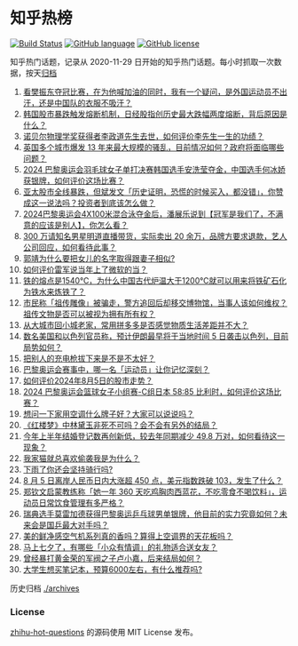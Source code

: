 # 知乎热榜
[![Build Status](https://github.com/ToWeLong/zhihu-hot-questions/workflows/CI/badge.svg)](https://github.com/ToWeLong/zhihu-hot-questions/actions)
[![GitHub language](https://img.shields.io/badge/language-golang-orange.svg)](https://golang.org/)
[![GitHub license](https://img.shields.io/github/license/ToWeLong/zhihu-hot-questions)](https://github.com/ToWeLong/zhihu-hot-questions/blob/main/LICENSE)

知乎热门话题，记录从 2020-11-29 日开始的知乎热门话题。每小时抓取一次数据，按天[归档](./archives)

<!-- BEGIN -->

1. [看樊振东夺冠比赛，在为他喊加油的同时，我有一个疑问，是外国运动员不出汗，还是中国队的衣服不吸汗？](https://www.zhihu.com/question/663449911)
1. [韩国股市暴跌触发熔断机制，日经股指创历史最大跌幅两度熔断，背后原因是什么？](https://www.zhihu.com/question/663484038)
1. [诺贝尔物理学奖获得者李政道先生去世，如何评价李先生一生的功绩？](https://www.zhihu.com/question/663505241)
1. [英国多个城市爆发 13 年来最大规模的骚乱，目前情况如何？政府将面临哪些问题？](https://www.zhihu.com/question/663484352)
1. [2024 巴黎奥运会羽毛球女子单打决赛韩国选手安洗莹夺金，中国选手何冰娇获银牌，如何评价这场比赛？](https://www.zhihu.com/question/663512555)
1. [亚太股市全线暴跌，但斌发文「历史证明，恐慌的时候买入，都没错」，你赞成这一说法吗？投资者到底该怎么做？](https://www.zhihu.com/question/663510966)
1. [2024巴黎奥运会4X100米混合泳夺金后，潘展乐说到【冠军是我们了，不满意的应该是别人】，你怎么看？](https://www.zhihu.com/question/663483965)
1. [300 万请知名男星明道直播带货，实际卖出 20 余万，品牌方要求退款，艺人公司回应，如何看待此事？](https://www.zhihu.com/question/663445397)
1. [郭靖为什么要把女儿的名字取得跟妻子相似?](https://www.zhihu.com/question/663010778)
1. [如何评价雷军说当年上了微软的当？](https://www.zhihu.com/question/662041060)
1. [铁的熔点是1540℃，为什么中国古代炉温大于1200℃就可以用来将铁矿石化为铁水来炼铁了？](https://www.zhihu.com/question/663409412)
1. [市民称「祖传雕像」被骗走，警方追回后却移交博物馆，当事人该如何维权？祖传文物是否可以被视为拥有所有权？](https://www.zhihu.com/question/662977751)
1. [从大城市回小城老家，常用拼多多是否感觉物质生活差距并不大？](https://www.zhihu.com/question/663495146)
1. [数名美国和以色列官员称，预计伊朗最早将于当地时间 5 日袭击以色列，目前局势如何？](https://www.zhihu.com/question/663485994)
1. [把别人的充电枪拔下来是不是不太好？](https://www.zhihu.com/question/655960667)
1. [巴黎奥运会赛事中，哪一名「运动员」让你记忆深刻？](https://www.zhihu.com/question/663443803)
1. [如何评价2024年8月5日的股市走势？](https://www.zhihu.com/question/663506892)
1. [2024 巴黎奥运会篮球女子小组赛-C组日本 58:85 比利时，如何评价这场比赛？](https://www.zhihu.com/question/663427043)
1. [想问一下家用空调什么牌子好？大家可以说说吗？](https://www.zhihu.com/question/659966701)
1. [《红楼梦》中林黛玉非死不可吗？会不会有另外的结局？](https://www.zhihu.com/question/662352042)
1. [今年上半年结婚登记数再创新低，较去年同期减少 49.8 万对，如何看待这一现象？](https://www.zhihu.com/question/663487546)
1. [我家猫就总喜欢偷袭我是为什么？](https://www.zhihu.com/question/662803027)
1. [下雨了你还会坚持骑行吗?](https://www.zhihu.com/question/661828467)
1. [8 月 5 日离岸人民币日内大涨超 450 点，美元指数跌破 103，发生了什么？](https://www.zhihu.com/question/663487591)
1. [郑钦文启蒙教练称「她一年 360 天吃鸡胸肉西蓝花，不吃零食不喝饮料」，运动员日常饮食管理有多严格？](https://www.zhihu.com/question/663414544)
1. [瑞典选手莫雷加德获得巴黎奥运乒乓球男单银牌，他目前的实力究竟如何？未来会是国乒最大对手吗？](https://www.zhihu.com/question/663450615)
1. [美的鲜净感空气机系列真的香吗？算得上空调界的天花板吗？](https://www.zhihu.com/question/663195650)
1. [马上七夕了，有哪些「小众有情调」的礼物适合送女友？](https://www.zhihu.com/question/662470028)
1. [曾经暴打黄金荣的军阀之子卢小嘉，后来结局如何？](https://www.zhihu.com/question/456962291)
1. [大学生想买笔记本，预算6000左右，有什么推荐吗?](https://www.zhihu.com/question/661172117)

<!-- END -->

历史归档 [./archives](./archives)


### License
[zhihu-hot-questions](https://github.com/towelong/zhihu-hot-questions) 的源码使用 MIT License 发布。